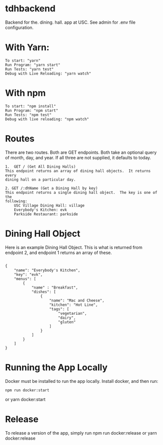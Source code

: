 # tdhbackend
Backend for the. dining. hall. app at USC.
See admin for .env file configuration.

# With Yarn:

	To start: "yarn"
	Run Program: "yarn start"
	Run Tests: "yarn test"
	Debug with Live Reloading: "yarn watch"

# With npm
	To start: "npm install"
	Run Program: "npm start"
	Run Tests: "npm test"
	Debug with live reloading: "npm watch"

# Routes

There are two routes.  Both are GET endpoints. Both take an optional query of
month, day, and year.  If all three are not supplied, it defaults to today.   

	1.  GET / (Get All Dining Halls)
	This endpoint returns an array of dining hall objects.  It returns every
	dining hall on a particular day.  

	2. GET /:dhName (Get a Dining Hall by key)
	This endpoint returns a single dining hall object.  The key is one of the
	following:
		USC Village Dining Hall: village
		Everybody's Kitchen: evk
		Parkside Restaurant: parkside

# Dining Hall Object

Here is an example Dining Hall Object.  This is what is returned from endpoint 2,
and endpoint 1 returns an array of these.  

```

{
	"name": "Everybody's Kitchen",
	"key": "evk",
	"menus": [
		{
			"name" : "Breakfast",
			"dishes": [
				{
					"name": "Mac and Cheese",
					"kitchen": "Hot Line",
					"tags": [
						"vegetarian",
						"dairy",
						"gluten"
					]
				}
			]
		}
	]
}

```

# Running the App Locally

Docker must be installed to run the app locally.  Install docker, and then run:

	npm run docker:start
or
	yarn docker:start

# Release

To release a version of the app, simply run
	npm run docker:release
or
	yarn docker:release